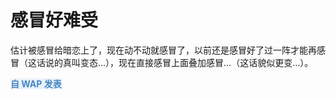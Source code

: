 # 感冒好难受

估计被感冒给暗恋上了，现在动不动就感冒了，以前还是感冒好了过一阵才能再感冒（这话说的真叫变态…），现在直接感冒上面叠加感冒…（这话貌似更变…）。

<span style="font-weight: bold; color: #4685c4; background-color: #e9f1f8">自 WAP 发表</span>

